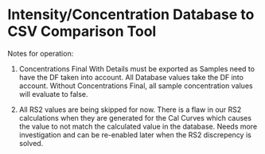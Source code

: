 # Intensity/Concentration Database to CSV Comparison Tool

Notes for operation:

  1) Concentrations Final With Details must be exported as Samples need to have the DF taken into account. All Database values take the DF into account.
     Without Concentrations Final, all sample concentration values will evaluate to false. 
     
  2) All RS2 values are being skipped for now. There is a flaw in our RS2 calculations when they are generated for the Cal Curves which causes the value to not
     match the calculated value in the database. Needs more investigation and can be re-enabled later when the RS2 discrepency is solved. 
